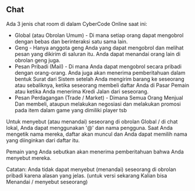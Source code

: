 ## Chat

Ada 3 jenis chat room di dalam CyberCode Online saat ini:
- Global (atau Obrolan Umum) - Di mana setiap orang dapat mengobrol dengan bebas dan berinteraksi satu sama lain.
- Geng - Hanya anggota geng Anda yang dapat mengobrol dan melihat pesan yang dikirim di saluran itu. Anda dapat menandai orang lain di obrolan geng juga.
- Pesan Pribadi (Mail) - Di mana Anda dapat mengobrol secara pribadi dengan orang-orang. Anda juga akan menerima pemberitahuan dalam bentuk Surat dari Sistem setelah Anda mengirim barang ke seseorang atau sebaliknya, ketika seseorang membeli daftar Anda di Pasar Pemain atau ketika Anda menerima Kredi Jalan dari seseorang.
- Pesan Perdagangan (Trade / Market) - Dimana Semua Orang Menjual Dan membeli, ataupun melakukan negosiasi dan melakukan promosi pada item dalam game yang dimiliki player tsb

Untuk menyebut (atau menandai) seseorang di obrolan Global / di chat lokal, Anda dapat menggunakan '@' dan nama pengguna. Saat Anda mengetik nama mereka, daftar akan muncul dan Anda dapat memilih nama yang diinginkan dari daftar itu.

Pemain yang Anda sebutkan akan menerima pemberitahuan bahwa Anda menyebut mereka.

Catatan: Anda tidak dapat menyebut (menandai) seseorang di obrolan pribadi karena alasan yang jelas. (untuk versi sekarang Kalian bisa Menandai / menyebut seseorang)
